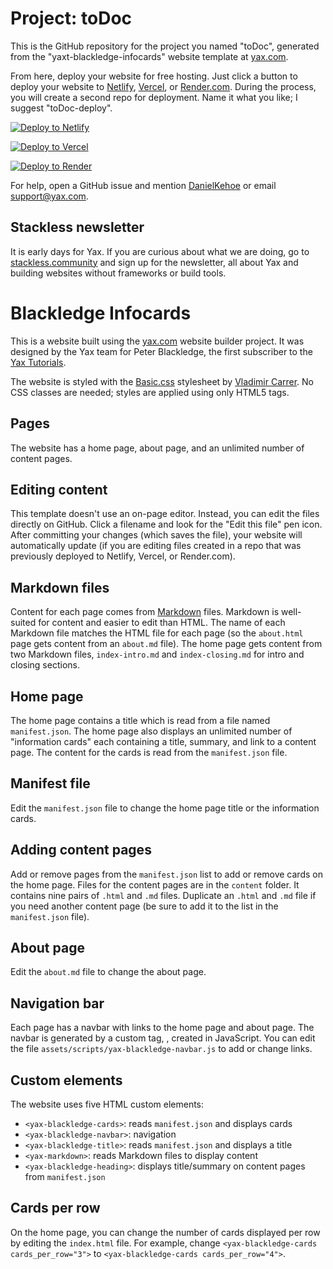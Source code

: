 # Project: toDoc

This is the GitHub repository for the project you named "toDoc", generated from the "yaxt-blackledge-infocards" website template at [yax.com](https://yax.com).

From here, deploy your website for free hosting. Just click a button to deploy your website to [Netlify](https://www.netlify.com/), [Vercel](https://vercel.com/), or [Render.com](https://render.com/). During the process, you will create a second repo for deployment. Name it what you like; I suggest "toDoc-deploy".

[![Deploy to Netlify](https://www.netlify.com/img/deploy/button.svg)](https://app.netlify.com/start/deploy?repository=https://github.com/docxml/toDoc)

[![Deploy to Vercel](https://vercel.com/button)](https://vercel.com/import/project?template=https://github.com/docxml/toDoc)

[![Deploy to Render](https://render.com/images/deploy-to-render-button.svg)](https://render.com/deploy)

For help, open a GitHub issue and mention [DanielKehoe](https://github.com/DanielKehoe) or email [support@yax.com](mailto:support@yax.com?subject=[GitHub]%20toDoc).

## Stackless newsletter

It is early days for Yax. If you are curious about what we are doing, go to [stackless.community](https://stackless.community/) and sign up for the newsletter, all about Yax and building websites without frameworks or build tools.



# Blackledge Infocards

This is a website built using the [yax.com](https://yax.com/) website builder project. It was designed by the Yax team for Peter Blackledge, the first subscriber to the [Yax Tutorials](https://tutorials.yax.com/).

The website is styled with the [Basic.css](https://vladocar.github.io/Basic.css/) stylesheet by [Vladimir Carrer](http://www.vcarrer.com/). No CSS classes are needed; styles are applied using only HTML5 tags.

## Pages

The website has a home page, about page, and an unlimited number of content pages.

## Editing content

This template doesn't use an on-page editor. Instead, you can edit the files directly on GitHub. Click a filename and look for the "Edit this file" pen icon. After committing your changes (which saves the file), your website will automatically update (if you are editing files created in a repo that was previously deployed to Netlify, Vercel, or Render.com).

## Markdown files

Content for each page comes from [Markdown](https://www.markdownguide.org/) files. Markdown is well-suited for content and easier to edit than HTML. The name of each Markdown file matches the HTML file for each page (so the `about.html` page gets content from an `about.md` file). The home page gets content from two Markdown files, `index-intro.md` and `index-closing.md` for intro and closing sections.

## Home page

The home page contains a title which is read from a file named `manifest.json`. The home page also displays an unlimited number of "information cards" each containing a title, summary, and link to a content page. The content for the cards is read from the `manifest.json` file.

## Manifest file

Edit the `manifest.json` file to change the home page title or the information cards.

## Adding content pages

Add or remove pages from the `manifest.json` list to add or remove cards on the home page. Files for the content pages are in the `content` folder. It contains nine pairs of `.html` and `.md` files. Duplicate an `.html` and `.md` file if you need another content page (be sure to add it to the list in the `manifest.json` file).

## About page

Edit the `about.md` file to change the about page.

## Navigation bar

Each page has a navbar with links to the home page and about page. The navbar is generated by a custom tag, <yax-blackledge-navbar>, created in JavaScript. You can edit the file `assets/scripts/yax-blackledge-navbar.js` to add or change links.

## Custom elements

The website uses five HTML custom elements:
- `<yax-blackledge-cards>`: reads `manifest.json` and displays cards
- `<yax-blackledge-navbar>`: navigation
- `<yax-blackledge-title>`: reads `manifest.json` and displays a title
- `<yax-markdown>`: reads Markdown files to display content
- `<yax-blackledge-heading>`: displays title/summary on content pages from `manifest.json` 

## Cards per row

On the home page, you can change the number of cards displayed per row by editing the `index.html` file. For example, change `<yax-blackledge-cards cards_per_row="3">` to `<yax-blackledge-cards cards_per_row="4">`.
